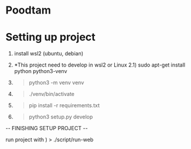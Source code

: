 # Poodtam

# Setting up project

1) install wsl2 (ubuntu, debian)

2) *This project need to develop in wsl2 or Linux
    2.1) sudo apt-get install python python3-venv

3) > python3 -m venv venv

4) > ./venv/bin/activate

5) > pip install -r requirements.txt

6) > python3 setup.py develop 

-- FINISHING SETUP PROJECT --

run project with ) > ./script/run-web

